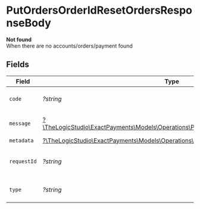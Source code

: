 # PutOrdersOrderIdResetOrdersResponseBody

**Not found**\
When there are no accounts/orders/payment found



## Fields

| Field                                                                                                                                                | Type                                                                                                                                                 | Required                                                                                                                                             | Description                                                                                                                                          | Example                                                                                                                                              |
| ---------------------------------------------------------------------------------------------------------------------------------------------------- | ---------------------------------------------------------------------------------------------------------------------------------------------------- | ---------------------------------------------------------------------------------------------------------------------------------------------------- | ---------------------------------------------------------------------------------------------------------------------------------------------------- | ---------------------------------------------------------------------------------------------------------------------------------------------------- |
| `code`                                                                                                                                               | *?string*                                                                                                                                            | :heavy_minus_sign:                                                                                                                                   | Code of the api error.                                                                                                                               | order-validation-error                                                                                                                               |
| `message`                                                                                                                                            | [?\TheLogicStudio\ExactPayments\Models\Operations\PutOrdersOrderIdResetOrdersMessage](../../models/operations/PutOrdersOrderIdResetOrdersMessage.md) | :heavy_minus_sign:                                                                                                                                   | Message explaining the error.                                                                                                                        |                                                                                                                                                      |
| `metadata`                                                                                                                                           | [?\TheLogicStudio\ExactPayments\Models\Operations\PutOrdersOrderIdResetMetadata](../../models/operations/PutOrdersOrderIdResetMetadata.md)           | :heavy_minus_sign:                                                                                                                                   | N/A                                                                                                                                                  |                                                                                                                                                      |
| `requestId`                                                                                                                                          | *?string*                                                                                                                                            | :heavy_minus_sign:                                                                                                                                   | Identifier of the request.                                                                                                                           | bcc78633-cd09-4e7d-8f3b-d593fdc1439c                                                                                                                 |
| `type`                                                                                                                                               | *?string*                                                                                                                                            | :heavy_minus_sign:                                                                                                                                   | Type of the external error.                                                                                                                          | api-error                                                                                                                                            |